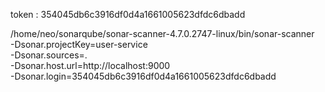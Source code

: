 
token :  354045db6c3916df0d4a1661005623dfdc6dbadd

/home/neo/sonarqube/sonar-scanner-4.7.0.2747-linux/bin/sonar-scanner \
  -Dsonar.projectKey=user-service \
  -Dsonar.sources=. \
  -Dsonar.host.url=http://localhost:9000 \
  -Dsonar.login=354045db6c3916df0d4a1661005623dfdc6dbadd